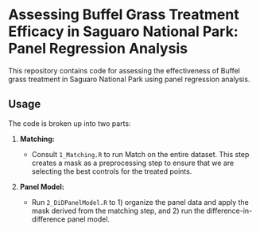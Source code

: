 # Assessing Buffel Grass Treatment Efficacy in Saguaro National Park: Panel Regression Analysis

This repository contains code for assessing the effectiveness of Buffel grass treatment in Saguaro National Park using panel regression analysis.

## Usage

The code is broken up into two parts:

1. **Matching:** 
   - Consult `1_Matching.R` to run Match on the entire dataset. This step creates a mask as a preprocessing step to ensure that we are selecting the best controls for the treated points.

2. **Panel Model:** 
   - Run `2_DiDPanelModel.R` to 1) organize the panel data and apply the mask derived from the matching step, and 2) run the difference-in-difference panel model.

